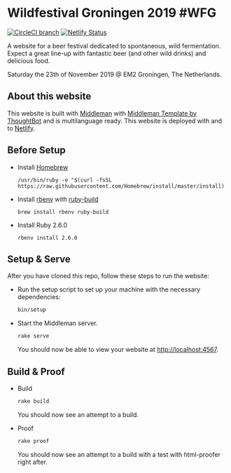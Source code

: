 # Wildfestival Groningen 2019 #WFG

[![CircleCI branch](https://img.shields.io/circleci/project/github/RonaldDijkstra/wildfestivalgroningen/master.svg)](https://circleci.com/gh/RonaldDijkstra/wildfestivalgroningen) [![Netlify Status](https://api.netlify.com/api/v1/badges/0a564ece-5dea-4338-b9b1-333824808bbb/deploy-status)](https://app.netlify.com/sites/wildfestivalgroningen/deploys)

A website for a beer festival dedicated to spontaneous, wild fermentation.
Expect a great line-up with fantastic beer (and other wild drinks) and delicious food.

Saturday the 23th of November 2019 @ EM2 Groningen, The Netherlands.

## About this website

This website is built with [Middleman](https://middlemanapp.com/) with [Middleman Template by ThoughtBot](https://github.com/thoughtbot/middleman-template) and is multilanguage ready. This website is deployed with and to [Netlify](https://www.netlify.com/).  

## Before Setup

-   Install [Homebrew](https://brew.sh/index_nl)

    `/usr/bin/ruby -e "$(curl -fsSL https://raw.githubusercontent.com/Homebrew/install/master/install)`

-   Install [rbenv](https://github.com/rbenv/rbenv) with [ruby-build](https://github.com/rbenv/ruby-build)

    `brew install rbenv ruby-build`

-   Install Ruby 2.6.0

    `rbenv install 2.6.0`

## Setup & Serve

After you have cloned this repo, follow these steps to run the website:

-   Run the setup script to set up your machine with the necessary dependencies:

    ```bash
    bin/setup
    ```

-   Start the Middleman server.

    ```bash
    rake serve
    ```

    You should now be able to view your website at <http://localhost:4567>.

## Build & Proof

-   Build

    ```bash
    rake build
    ```

    You should now see an attempt to a build.

-   Proof

    ```bash
    rake proof
    ```

    You should now see an attempt to a build with a test with html-proofer right after.
